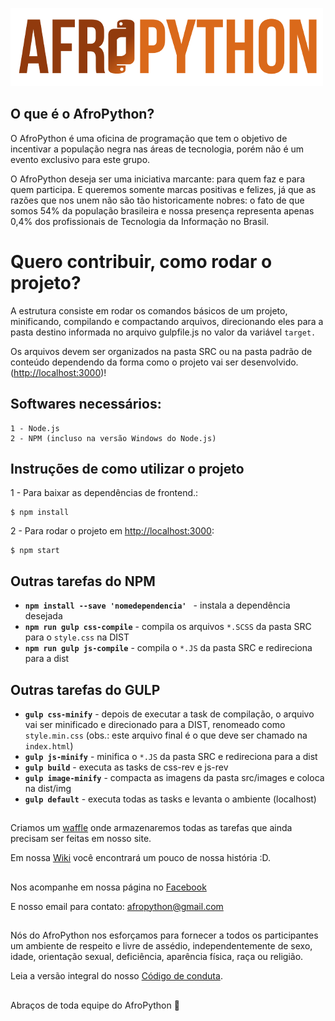 ![AfroPython Logo](AfroPython_brand.png "AfroPython")

## O que é o AfroPython?
O AfroPython é uma oficina de programação que tem o objetivo de incentivar a população negra nas áreas de tecnologia, porém não é um evento exclusivo para este grupo.

O AfroPython deseja ser uma iniciativa marcante: para quem faz e para quem participa. E queremos somente marcas positivas e felizes, já que as razões que nos unem não são tão historicamente nobres: o fato de que somos 54% da população brasileira e nossa presença representa apenas 0,4% dos profissionais de Tecnologia da Informação no Brasil.

##

# Quero contribuir, como rodar o projeto?

A estrutura consiste em rodar os comandos básicos de um projeto, minificando, compilando e compactando arquivos, direcionando eles para a pasta destino informada no arquivo gulpfile.js no valor da variável ``target.``

Os arquivos devem ser organizados na pasta SRC ou na pasta padrão de conteúdo dependendo da forma como o projeto vai ser desenvolvido.
([http://localhost:3000](http://localhost:3000))!

## Softwares necessários:

```
1 - Node.js
2 - NPM (incluso na versão Windows do Node.js)
```

## Instruções de como utilizar o projeto

1 - Para baixar as dependências de frontend.:

```
$ npm install
```

2 - Para rodar o projeto em [http://localhost:3000](http://localhost:3000):

```
$ npm start
```

## Outras tarefas do NPM

* **`npm install --save 'nomedependencia' `** - instala a dependência desejada
* **`npm run gulp css-compile`** - compila os arquivos ``*.SCSS`` da pasta SRC para o ``style.css`` na DIST
* **`npm run gulp js-compile`** - compila o ``*.JS`` da pasta SRC e redireciona para a dist

## Outras tarefas do GULP

* **`gulp css-minify`** - depois de executar a task de compilação, o arquivo vai ser minificado e direcionado para a DIST, renomeado como ``style.min.css`` (obs.: este arquivo final é o que deve ser chamado na ``index.html``)
* **`gulp js-minify`** - minifica o ``*.JS`` da pasta SRC e redireciona para a dist
* **`gulp build`** - executa as tasks de css-rev e js-rev
* **`gulp image-minify`** - compacta as imagens da pasta src/images e coloca na dist/img
* **`gulp default`** - executa todas as tasks e levanta o ambiente (localhost)

##

Criamos um [waffle](https://waffle.io/AfroPython/afropython-site) onde armazenaremos todas as tarefas que ainda precisam ser feitas em nosso site.


Em nossa [Wiki](https://github.com/AfroPython/afropython-site/wiki) você encontrará um pouco de nossa história :D.

##

Nos acompanhe em nossa página no [Facebook](https://www.facebook.com/AfroPython/)

E nosso email para contato: afropython@gmail.com

##

Nós do AfroPython nos esforçamos para fornecer a todos os participantes um ambiente de respeito e livre de assédio, independentemente de sexo, idade, orientação sexual, deficiência, aparência física, raça ou religião.

Leia a versão integral do nosso [Código de conduta](https://github.com/AfroPython/afropython-site/wiki/C%C3%B3digo-de-Conduta).


##

Abraços de toda equipe do AfroPython :yellow_heart:
